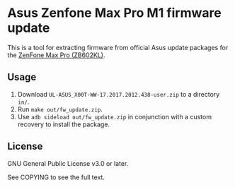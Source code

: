 # Asus Zenfone Max Pro M1 firmware update

This is a tool for extracting firmware from official Asus update packages for
the [ZenFone Max Pro
(ZB602KL)](https://www.asus.com/supportonly/ZenFone%20Max%20Pro(M1)(ZB602KL)/HelpDesk_BIOS/).

## Usage

1. Download `UL-ASUS_X00T-WW-17.2017.2012.438-user.zip` to a directory `in/`.
2. Run `make out/fw_update.zip`.
3. Use `adb sideload out/fw_update.zip` in conjunction with a custom recovery to
   install the package.

## License

GNU General Public License v3.0 or later.

See COPYING to see the full text.
